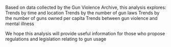 Based on data collected by the Gun Violence Archive, this analysis explores:
Trends by time and location
Trends by the number of gun laws 
Trends by the number of guns owned per capita
Trends between gun violence and mental illness


We hope this analysis will provide useful information for those who propose regulations and legislation relating to gun usage

